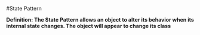 #State Pattern

**Definition: The State Pattern allows an object to alter its behavior when its internal state changes. The object will appear to change its class**